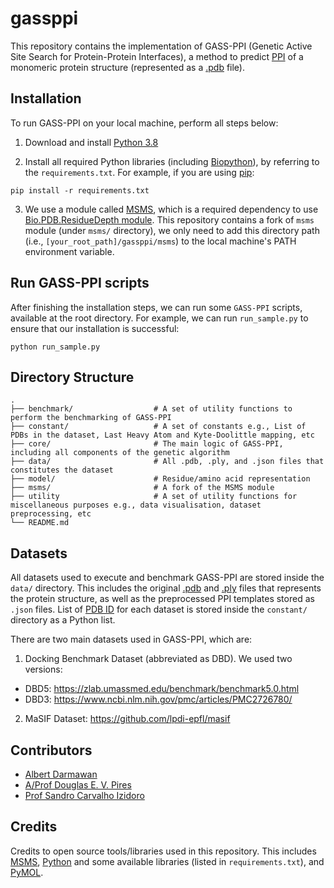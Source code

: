 # gassppi

This repository contains the implementation of GASS-PPI (Genetic Active Site Search for Protein-Protein Interfaces), a method to predict [PPI](https://www.ncbi.nlm.nih.gov/pmc/articles/PMC2566606/) of a monomeric protein structure (represented as a [.pdb](https://pdb101.rcsb.org/learn/guide-to-understanding-pdb-data/introduction) file).

## Installation

To run GASS-PPI on your local machine, perform all steps below:

1. Download and install [Python 3.8](https://www.python.org/downloads/release/python-3816/)

2. Install all required Python libraries (including [Biopython](https://biopython.org/)), by referring to the `requirements.txt`.
For example, if you are using [pip](https://pip.pypa.io/en/stable/):

```shell
pip install -r requirements.txt

```

3. We use a module called [MSMS](https://ssbio.readthedocs.io/en/latest/instructions/msms.html), which is a required dependency to use [Bio.PDB.ResidueDepth module](https://biopython.org/docs/1.79/api/Bio.PDB.ResidueDepth.html). This repository contains a fork of `msms` module (under `msms/` directory), we only need to add this directory path (i.e., `[your_root_path]/gassppi/msms`) to the local machine's PATH environment variable.

## Run GASS-PPI scripts

After finishing the installation steps, we can run some `GASS-PPI` scripts, available at the root directory. For example, we can run `run_sample.py` to ensure that our installation is successful:

```shell
python run_sample.py

```

## Directory Structure

    .
    ├── benchmark/                  # A set of utility functions to perform the benchmarking of GASS-PPI
    ├── constant/                   # A set of constants e.g., List of PDBs in the dataset, Last Heavy Atom and Kyte-Doolittle mapping, etc
    ├── core/                       # The main logic of GASS-PPI, including all components of the genetic algorithm
    ├── data/                       # All .pdb, .ply, and .json files that constitutes the dataset
    ├── model/                      # Residue/amino acid representation
    ├── msms/                       # A fork of the MSMS module
    ├── utility                     # A set of utility functions for miscellaneous purposes e.g., data visualisation, dataset preprocessing, etc
    └── README.md

## Datasets

All datasets used to execute and benchmark GASS-PPI are stored inside the `data/` directory. This includes the original [.pdb](https://pdb101.rcsb.org/learn/guide-to-understanding-pdb-data/introduction) and [.ply](http://paulbourke.net/dataformats/ply/) files that represents the protein structure, as well as the preprocessed PPI templates stored as `.json` files. List of [PDB ID](https://www.rcsb.org/docs/general-help/identifiers-in-pdb) for each dataset is stored inside the `constant/` directory as a Python list.

There are two main datasets used in GASS-PPI, which are:
1. Docking Benchmark Dataset (abbreviated as DBD). We used two versions:
- DBD5: https://zlab.umassmed.edu/benchmark/benchmark5.0.html
- DBD3: https://www.ncbi.nlm.nih.gov/pmc/articles/PMC2726780/

2. MaSIF Dataset: https://github.com/lpdi-epfl/masif

## Contributors

- [Albert Darmawan](https://github.com/darmawanalbert)
- [A/Prof Douglas E. V. Pires](https://orcid.org/0000-0002-3004-2119)
- [Prof Sandro Carvalho Izidoro](https://orcid.org/0000-0001-5555-3321)

## Credits

Credits to open source tools/libraries used in this repository. This includes [MSMS](https://ssbio.readthedocs.io/en/latest/instructions/msms.html), [Python](https://www.python.org/downloads/release/python-3816/) and some available libraries (listed in `requirements.txt`), and [PyMOL](https://pymol.org/2/).
